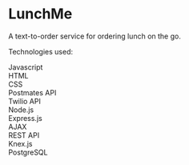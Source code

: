 # LunchMe
A text-to-order service for ordering lunch on the go.

Technologies used: 

Javascript<br>
HTML<br>
CSS<br>
Postmates API<br>
Twilio API<br>
Node.js<br>
Express.js<br>
AJAX<br>
REST API<br>
Knex.js<br>
PostgreSQL
